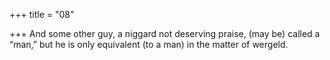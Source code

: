 +++
title = "08"

+++
And some other guy, a niggard not deserving praise, (may be) called  a “man,”
but he is only equivalent (to a man) in the matter of wergeld.